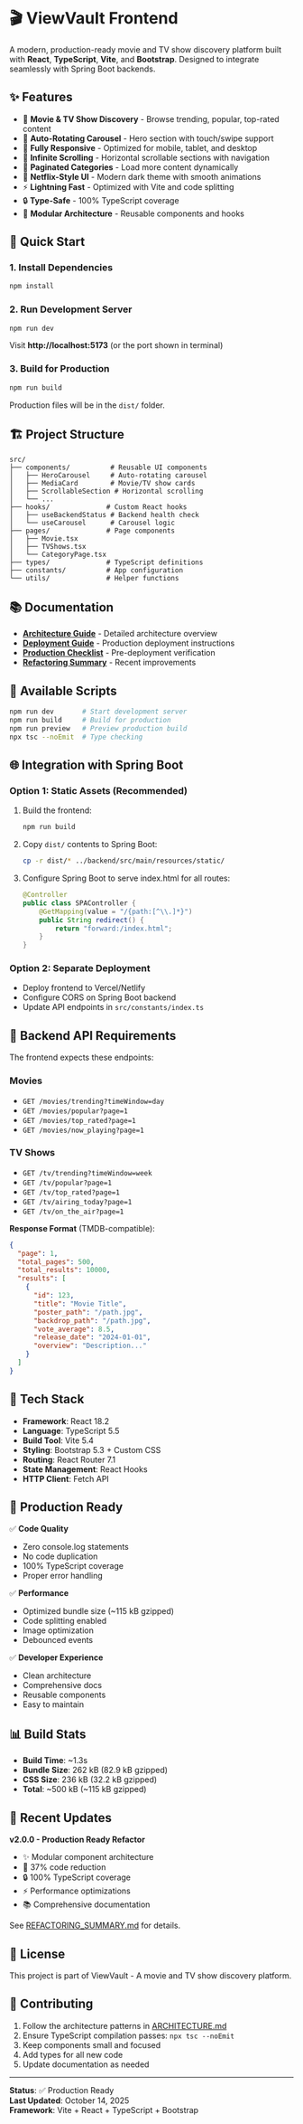 # 🎬 ViewVault Frontend

A modern, production-ready movie and TV show discovery platform built with **React**, **TypeScript**, **Vite**, and **Bootstrap**. Designed to integrate seamlessly with Spring Boot backends.

## ✨ Features

- 🎥 **Movie & TV Show Discovery** - Browse trending, popular, top-rated content
- 🎠 **Auto-Rotating Carousel** - Hero section with touch/swipe support
- 📱 **Fully Responsive** - Optimized for mobile, tablet, and desktop
- 🔄 **Infinite Scrolling** - Horizontal scrollable sections with navigation
- 📄 **Paginated Categories** - Load more content dynamically
- 🎨 **Netflix-Style UI** - Modern dark theme with smooth animations
- ⚡ **Lightning Fast** - Optimized with Vite and code splitting
- 🔒 **Type-Safe** - 100% TypeScript coverage
- 🧩 **Modular Architecture** - Reusable components and hooks

## 🚀 Quick Start

### 1. Install Dependencies

```bash
npm install
```

### 2. Run Development Server

```bash
npm run dev
```

Visit **http://localhost:5173** (or the port shown in terminal)

### 3. Build for Production

```bash
npm run build
```

Production files will be in the `dist/` folder.

## 🏗️ Project Structure

```
src/
├── components/          # Reusable UI components
│   ├── HeroCarousel     # Auto-rotating carousel
│   ├── MediaCard        # Movie/TV show cards
│   ├── ScrollableSection # Horizontal scrolling
│   └── ...
├── hooks/              # Custom React hooks
│   ├── useBackendStatus # Backend health check
│   └── useCarousel      # Carousel logic
├── pages/              # Page components
│   ├── Movie.tsx
│   ├── TVShows.tsx
│   └── CategoryPage.tsx
├── types/              # TypeScript definitions
├── constants/          # App configuration
└── utils/              # Helper functions
```

## 📚 Documentation

- **[Architecture Guide](./ARCHITECTURE.md)** - Detailed architecture overview
- **[Deployment Guide](./DEPLOYMENT.md)** - Production deployment instructions
- **[Production Checklist](./PRODUCTION_CHECKLIST.md)** - Pre-deployment verification
- **[Refactoring Summary](./REFACTORING_SUMMARY.md)** - Recent improvements

## 🔧 Available Scripts

```bash
npm run dev       # Start development server
npm run build     # Build for production
npm run preview   # Preview production build
npx tsc --noEmit  # Type checking
```

## 🌐 Integration with Spring Boot

### Option 1: Static Assets (Recommended)

1. Build the frontend:
   ```bash
   npm run build
   ```

2. Copy `dist/` contents to Spring Boot:
   ```bash
   cp -r dist/* ../backend/src/main/resources/static/
   ```

3. Configure Spring Boot to serve index.html for all routes:
   ```java
   @Controller
   public class SPAController {
       @GetMapping(value = "/{path:[^\\.]*}")
       public String redirect() {
           return "forward:/index.html";
       }
   }
   ```

### Option 2: Separate Deployment

- Deploy frontend to Vercel/Netlify
- Configure CORS on Spring Boot backend
- Update API endpoints in `src/constants/index.ts`

## 🔌 Backend API Requirements

The frontend expects these endpoints:

### Movies
- `GET /movies/trending?timeWindow=day`
- `GET /movies/popular?page=1`
- `GET /movies/top_rated?page=1`
- `GET /movies/now_playing?page=1`

### TV Shows
- `GET /tv/trending?timeWindow=week`
- `GET /tv/popular?page=1`
- `GET /tv/top_rated?page=1`
- `GET /tv/airing_today?page=1`
- `GET /tv/on_the_air?page=1`

**Response Format** (TMDB-compatible):
```json
{
  "page": 1,
  "total_pages": 500,
  "total_results": 10000,
  "results": [
    {
      "id": 123,
      "title": "Movie Title",
      "poster_path": "/path.jpg",
      "backdrop_path": "/path.jpg",
      "vote_average": 8.5,
      "release_date": "2024-01-01",
      "overview": "Description..."
    }
  ]
}
```

## 🎨 Tech Stack

- **Framework**: React 18.2
- **Language**: TypeScript 5.5
- **Build Tool**: Vite 5.4
- **Styling**: Bootstrap 5.3 + Custom CSS
- **Routing**: React Router 7.1
- **State Management**: React Hooks
- **HTTP Client**: Fetch API

## 🚀 Production Ready

✅ **Code Quality**
- Zero console.log statements
- No code duplication
- 100% TypeScript coverage
- Proper error handling

✅ **Performance**
- Optimized bundle size (~115 kB gzipped)
- Code splitting enabled
- Image optimization
- Debounced events

✅ **Developer Experience**
- Clean architecture
- Comprehensive docs
- Reusable components
- Easy to maintain

## 📊 Build Stats

- **Build Time**: ~1.3s
- **Bundle Size**: 262 kB (82.9 kB gzipped)
- **CSS Size**: 236 kB (32.2 kB gzipped)
- **Total**: ~500 kB (~115 kB gzipped)

## 🌟 Recent Updates

**v2.0.0 - Production Ready Refactor**
- ✨ Modular component architecture
- 🎯 37% code reduction
- 🔒 100% TypeScript coverage
- ⚡ Performance optimizations
- 📚 Comprehensive documentation

See [REFACTORING_SUMMARY.md](./REFACTORING_SUMMARY.md) for details.

## 📝 License

This project is part of ViewVault - A movie and TV show discovery platform.

## 🤝 Contributing

1. Follow the architecture patterns in [ARCHITECTURE.md](./ARCHITECTURE.md)
2. Ensure TypeScript compilation passes: `npx tsc --noEmit`
3. Keep components small and focused
4. Add types for all new code
5. Update documentation as needed

---

**Status**: ✅ Production Ready  
**Last Updated**: October 14, 2025  
**Framework**: Vite + React + TypeScript + Bootstrap
